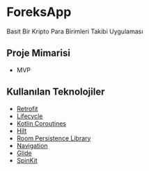 # ForeksApp
Basit Bir Kripto Para Birimleri Takibi Uygulaması

## Proje Mimarisi
- MVP

## Kullanılan Teknolojiler

- [Retrofit](https://square.github.io/retrofit/)
- [Lifecycle](https://developer.android.com/jetpack/androidx/releases/lifecycle)
- [Kotlin Coroutines](https://developer.android.com/kotlin/coroutines)
- [Hilt](https://developer.android.com/training/dependency-injection/hilt-android)
- [Room Persistence Library](https://developer.android.com/topic/libraries/architecture/room)
- [Navigation](https://developer.android.com/guide/navigation)
- [Glide](https://github.com/bumptech/glide)
- [SpinKit](https://github.com/ybq/Android-SpinKit)
